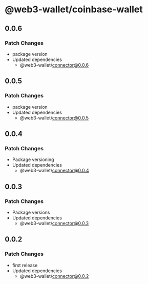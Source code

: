 # @web3-wallet/coinbase-wallet

## 0.0.6

### Patch Changes

- package version
- Updated dependencies
  - @web3-wallet/connector@0.0.6

## 0.0.5

### Patch Changes

- package version
- Updated dependencies
  - @web3-wallet/connector@0.0.5

## 0.0.4

### Patch Changes

- Package versioning
- Updated dependencies
  - @web3-wallet/connector@0.0.4

## 0.0.3

### Patch Changes

- Package versions
- Updated dependencies
  - @web3-wallet/connector@0.0.3

## 0.0.2

### Patch Changes

- first release
- Updated dependencies
  - @web3-wallet/connector@0.0.2
